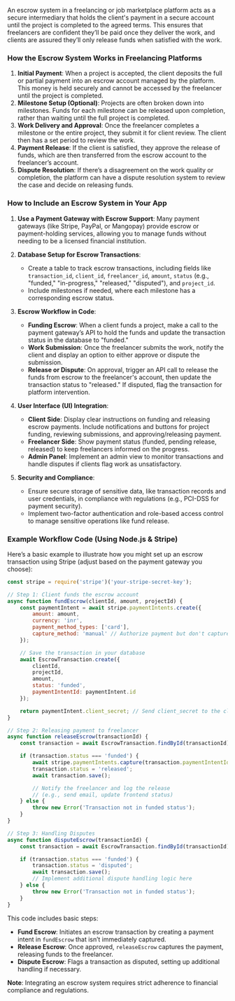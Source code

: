 An escrow system in a freelancing or job marketplace platform acts as a secure intermediary that holds the client's payment in a secure account until the project is completed to the agreed terms. This ensures that freelancers are confident they’ll be paid once they deliver the work, and clients are assured they’ll only release funds when satisfied with the work.

### **How the Escrow System Works in Freelancing Platforms**

1. **Initial Payment**: When a project is accepted, the client deposits the full or partial payment into an escrow account managed by the platform. This money is held securely and cannot be accessed by the freelancer until the project is completed.
2. **Milestone Setup (Optional)**: Projects are often broken down into milestones. Funds for each milestone can be released upon completion, rather than waiting until the full project is completed. 
3. **Work Delivery and Approval**: Once the freelancer completes a milestone or the entire project, they submit it for client review. The client then has a set period to review the work.
4. **Payment Release**: If the client is satisfied, they approve the release of funds, which are then transferred from the escrow account to the freelancer’s account.
5. **Dispute Resolution**: If there’s a disagreement on the work quality or completion, the platform can have a dispute resolution system to review the case and decide on releasing funds. 

### **How to Include an Escrow System in Your App**

1. **Use a Payment Gateway with Escrow Support**: Many payment gateways (like Stripe, PayPal, or Mangopay) provide escrow or payment-holding services, allowing you to manage funds without needing to be a licensed financial institution.
   
2. **Database Setup for Escrow Transactions**:
   - Create a table to track escrow transactions, including fields like `transaction_id`, `client_id`, `freelancer_id`, `amount`, `status` (e.g., "funded," "in-progress," "released," "disputed"), and `project_id`.
   - Include milestones if needed, where each milestone has a corresponding escrow status.

3. **Escrow Workflow in Code**:
   - **Funding Escrow**: When a client funds a project, make a call to the payment gateway’s API to hold the funds and update the transaction status in the database to "funded."
   - **Work Submission**: Once the freelancer submits the work, notify the client and display an option to either approve or dispute the submission.
   - **Release or Dispute**: On approval, trigger an API call to release the funds from escrow to the freelancer's account, then update the transaction status to "released." If disputed, flag the transaction for platform intervention.

4. **User Interface (UI) Integration**:
   - **Client Side**: Display clear instructions on funding and releasing escrow payments. Include notifications and buttons for project funding, reviewing submissions, and approving/releasing payment.
   - **Freelancer Side**: Show payment status (funded, pending release, released) to keep freelancers informed on the progress.
   - **Admin Panel**: Implement an admin view to monitor transactions and handle disputes if clients flag work as unsatisfactory.

5. **Security and Compliance**:
   - Ensure secure storage of sensitive data, like transaction records and user credentials, in compliance with regulations (e.g., PCI-DSS for payment security).
   - Implement two-factor authentication and role-based access control to manage sensitive operations like fund release.

### **Example Workflow Code (Using Node.js & Stripe)**

Here’s a basic example to illustrate how you might set up an escrow transaction using Stripe (adjust based on the payment gateway you choose):

```javascript
const stripe = require('stripe')('your-stripe-secret-key');

// Step 1: Client funds the escrow account
async function fundEscrow(clientId, amount, projectId) {
    const paymentIntent = await stripe.paymentIntents.create({
        amount: amount,
        currency: 'inr',
        payment_method_types: ['card'],
        capture_method: 'manual' // Authorize payment but don't capture yet
    });

    // Save the transaction in your database
    await EscrowTransaction.create({
        clientId,
        projectId,
        amount,
        status: 'funded',
        paymentIntentId: paymentIntent.id
    });

    return paymentIntent.client_secret; // Send client_secret to the client to complete payment
}

// Step 2: Releasing payment to freelancer
async function releaseEscrow(transactionId) {
    const transaction = await EscrowTransaction.findById(transactionId);

    if (transaction.status === 'funded') {
        await stripe.paymentIntents.capture(transaction.paymentIntentId);
        transaction.status = 'released';
        await transaction.save();

        // Notify the freelancer and log the release
        // (e.g., send email, update frontend status)
    } else {
        throw new Error('Transaction not in funded status');
    }
}

// Step 3: Handling Disputes
async function disputeEscrow(transactionId) {
    const transaction = await EscrowTransaction.findById(transactionId);

    if (transaction.status === 'funded') {
        transaction.status = 'disputed';
        await transaction.save();
        // Implement additional dispute handling logic here
    } else {
        throw new Error('Transaction not in funded status');
    }
}
```

This code includes basic steps:
- **Fund Escrow**: Initiates an escrow transaction by creating a payment intent in `fundEscrow` that isn’t immediately captured.
- **Release Escrow**: Once approved, `releaseEscrow` captures the payment, releasing funds to the freelancer.
- **Dispute Escrow**: Flags a transaction as disputed, setting up additional handling if necessary.

**Note**: Integrating an escrow system requires strict adherence to financial compliance and regulations.